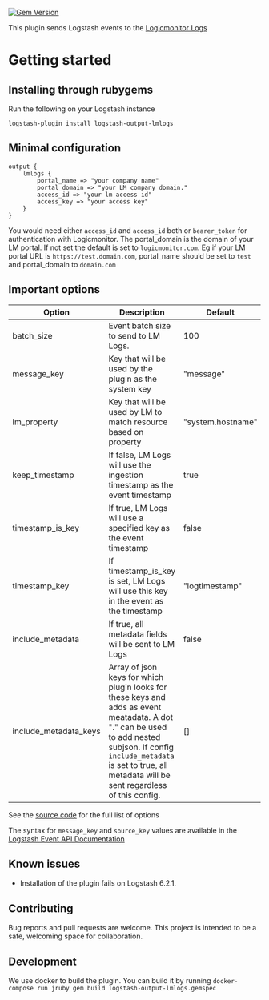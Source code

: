 [![Gem Version](https://badge.fury.io/rb/logstash-output-lmlogs.svg)](https://badge.fury.io/rb/logstash-output-lmlogs)

This plugin sends Logstash events to the [Logicmonitor Logs](https://www.logicmonitor.com)

# Getting started

## Installing through rubygems

Run the following on your Logstash instance

`logstash-plugin install logstash-output-lmlogs`

## Minimal configuration
```
output {
    lmlogs {
        portal_name => "your company name"
        portal_domain => "your LM company domain."
        access_id => "your lm access id"
        access_key => "your access key"
    }
}
```
You would need either `access_id` and `access_id` both or `bearer_token` for authentication with Logicmonitor. 
The portal_domain is the domain of your LM portal. If not set the default is set to `logicmonitor.com`. Eg if your LM portal URL is `https://test.domain.com`, portal_name should be set to `test` and portal_domain to `domain.com`



## Important options

| Option | Description| Default |
| --- | --- | --- |
| batch_size | Event batch size to send to LM Logs.| 100 |
| message_key | Key that will be used by the plugin as the system key | "message" |
| lm_property | Key that will be used by LM to match resource based on property | "system.hostname" |
| keep_timestamp | If false, LM Logs will use the ingestion timestamp as the event timestamp | true |
| timestamp_is_key  | If true, LM Logs will use a specified key as the event timestamp | false |
| timestamp_key | If timestamp_is_key is set, LM Logs will use this key in the event as the timestamp | "logtimestamp"  |
| include_metadata  | If true, all metadata fields will be sent to LM Logs  | false |
| include_metadata_keys  | Array of json keys for which plugin looks for these keys and adds as event meatadata. A dot "." can be used to add nested subjson. If config `include_metadata` is set to true, all metadata will be sent regardless of this config. | [] |

See the [source code](lib/logstash/outputs/lmlogs.rb) for the full list of options

The syntax for `message_key` and `source_key` values are available in the [Logstash Event API Documentation](https://www.elastic.co/guide/en/logstash/current/event-api.html)

## Known issues
 - Installation of the plugin fails on Logstash 6.2.1.


 ## Contributing

 Bug reports and pull requests are welcome. This project is intended to
 be a safe, welcoming space for collaboration.

 ## Development

We use docker to build the plugin. You can build it by running  `docker-compose run jruby gem build logstash-output-lmlogs.gemspec `

